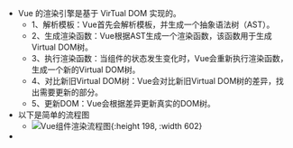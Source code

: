 - Vue 的渲染引擎是基于 VirTual DOM 实现的。
	- 1、解析模板：Vue首先会解析模板，并生成一个抽象语法树（AST）。
	- 2、生成渲染函数：Vue根据AST生成一个渲染函数，该函数用于生成Virtual DOM树。
	- 3、执行渲染函数：当组件的状态发生变化时，Vue会重新执行渲染函数，生成一个新的Virtual DOM树。
	- 4、对比新旧Virtual DOM树：Vue会对比新旧Virtual DOM树的差异，找出需要更新的部分。
	- 5、更新DOM：Vue会根据差异更新真实的DOM树。
- 以下是简单的流程图
	- ![Vue组件渲染流程图](https://cdn.jsdelivr.net/gh/LuckBright/uPicImage@main/uPic/rKkiz9.png){:height 198, :width 602}
-